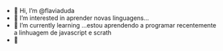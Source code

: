 - 👋 Hi, I’m @flaviaduda
- 👀 I’m interested in aprender novas linguagens...
- 🌱 I’m currently learning ...estou aprendendo a programar recentemente a linhuagem de javascript e scrath
- 💞️ 

<!---
flaviaduda/flaviaduda is a ✨ special ✨ repository because its `README.md` (this file) appears on your GitHub profile.
You can click the Preview link to take a look at your changes.
--->
